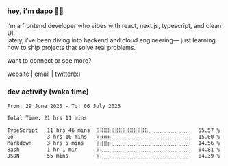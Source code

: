 ### hey, i'm dapo 👋🏾

i’m a frontend developer who vibes with react, next.js, typescript, and clean UI.  
lately, i’ve been diving into backend and cloud engineering— just learning how to ship projects that solve real problems.

want to connect or see more?

[website](https://dapoadedire.com) | [email](mailto:adedireadedapo19@gmail.com) | [twitter(x)](https://x.com/dapo_adedire)

### dev activity (waka time)

<!--START_SECTION:waka-->

```txt
From: 29 June 2025 - To: 06 July 2025

Total Time: 21 hrs 11 mins

TypeScript   11 hrs 46 mins  ⣿⣿⣿⣿⣿⣿⣿⣿⣿⣿⣿⣿⣿⣷⣀⣀⣀⣀⣀⣀⣀⣀⣀⣀⣀   55.57 %
Go           3 hrs 10 mins   ⣿⣿⣿⣷⣀⣀⣀⣀⣀⣀⣀⣀⣀⣀⣀⣀⣀⣀⣀⣀⣀⣀⣀⣀⣀   15.00 %
Markdown     3 hrs 5 mins    ⣿⣿⣿⣶⣀⣀⣀⣀⣀⣀⣀⣀⣀⣀⣀⣀⣀⣀⣀⣀⣀⣀⣀⣀⣀   14.56 %
Bash         1 hr 1 min      ⣿⣄⣀⣀⣀⣀⣀⣀⣀⣀⣀⣀⣀⣀⣀⣀⣀⣀⣀⣀⣀⣀⣀⣀⣀   04.81 %
JSON         55 mins         ⣿⣄⣀⣀⣀⣀⣀⣀⣀⣀⣀⣀⣀⣀⣀⣀⣀⣀⣀⣀⣀⣀⣀⣀⣀   04.39 %
```

<!--END_SECTION:waka-->
